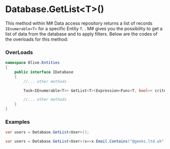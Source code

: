 # Database.GetList\<T\>()

This method within M# Data access repository returns a list of records `IEnumerable<T>` for a specific Entity `T`. . M# gives you the possibility to get a list of data from the database and to apply filters. Below are the codes of the overloads for this method:

### OverLoads

```csharp
namespace Olive.Entities
{
    public interface IDatabase
    {
        //... other methods

        Task<IEnumerable<T>> GetList<T>(Expression<Func<T, bool>> criteria = null) where T : IEntity;

        //... other methods
    }
}
```

### Examples
```csharp
var users = Database.GetList<User>();

var users = Database.GetList<User>(x=>x.Email.Contains("@geeks.ltd.uk"));
```